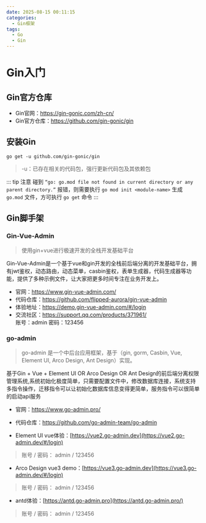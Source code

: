 ```yaml
---
date: 2025-08-15 00:11:15
categories:
  - Gin框架
tags:
  - Go
  - Gin
---
```


# Gin入门

## Gin官方仓库

- Gin官网：<https://gin-gonic.com/zh-cn/>
- Gin官方仓库：<https://github.com/gin-gonic/gin>

## 安装Gin

```shell
go get -u github.com/gin-gonic/gin
```

> -u：已存在相关的代码包，强行更新代码包及其依赖包

::: tip 注意
碰到 `“go: go.mod file not found in current directory or any parent directory.”` 报错，则需要执行
`go mod init <module-name>` 生成 `go.mod` 文件，方可执行 `go get` 命令
:::

## Gin脚手架

### Gin-Vue-Admin

> 使用gin+vue进行极速开发的全栈开发基础平台

Gin-Vue-Admin是一个基于vue和gin开发的全栈前后端分离的开发基础平台，拥有jwt鉴权，动态路由，动态菜单，casbin鉴权，表单生成器，代码生成器等功能，提供了多种示例文件，让大家把更多时间专注在业务开发上。

- 官网：<https://www.gin-vue-admin.com/>
- 代码仓库：<https://github.com/flipped-aurora/gin-vue-admin>
- 体验地址：<https://demo.gin-vue-admin.com/#/login>
- 交流社区：<https://support.qq.com/products/371961/>  
  账号：admin 密码：123456

### go-admin

> go-admin 是一个中后台应用框架，基于（gin, gorm, Casbin, Vue, Element UI, Arco Design, Ant Design）实现。

基于Gin + Vue + Element UI OR Arco Design OR Ant
Design的前后端分离权限管理系统,系统初始化极度简单，只需要配置文件中，修改数据库连接，系统支持多指令操作，迁移指令可以让初始化数据库信息变得更简单，服务指令可以很简单的启动api服务

- 官网：<https://www.go-admin.pro/>
- 代码仓库：<https://github.com/go-admin-team/go-admin>

- Element UI vue体验：[https://vue2.go-admin.dev](https://vue2.go-admin.dev/#/login)

> 账号 / 密码： admin / 123456

- Arco Design vue3 demo：[https://vue3.go-admin.dev](https://vue3.go-admin.dev/#/login)

> 账号 / 密码： admin / 123456

- antd体验：[https://antd.go-admin.pro](https://antd.go-admin.pro/)

> 账号 / 密码： admin / 123456
